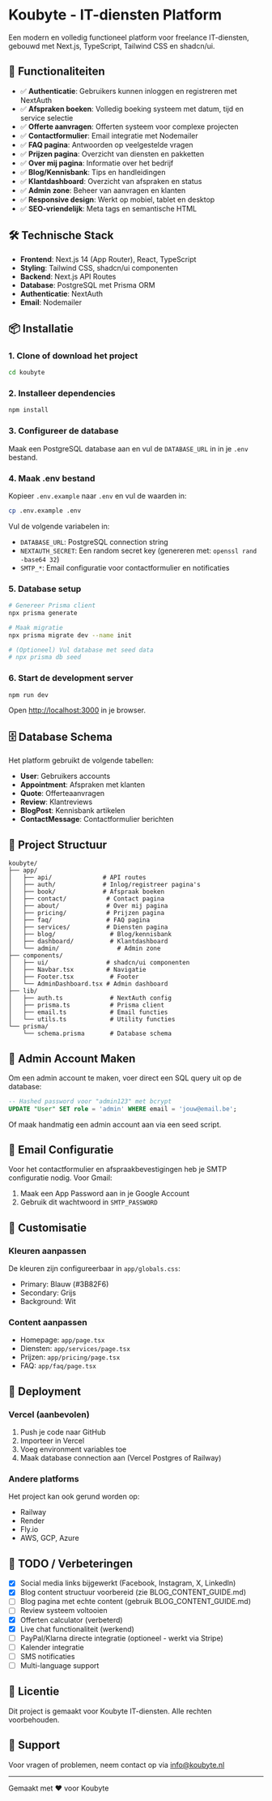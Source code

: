 # Koubyte - IT-diensten Platform

Een modern en volledig functioneel platform voor freelance IT-diensten, gebouwd met Next.js, TypeScript, Tailwind CSS en shadcn/ui.

## 🚀 Functionaliteiten

- ✅ **Authenticatie**: Gebruikers kunnen inloggen en registreren met NextAuth
- ✅ **Afspraken boeken**: Volledig boeking systeem met datum, tijd en service selectie
- ✅ **Offerte aanvragen**: Offerten systeem voor complexe projecten
- ✅ **Contactformulier**: Email integratie met Nodemailer
- ✅ **FAQ pagina**: Antwoorden op veelgestelde vragen
- ✅ **Prijzen pagina**: Overzicht van diensten en pakketten
- ✅ **Over mij pagina**: Informatie over het bedrijf
- ✅ **Blog/Kennisbank**: Tips en handleidingen
- ✅ **Klantdashboard**: Overzicht van afspraken en status
- ✅ **Admin zone**: Beheer van aanvragen en klanten
- ✅ **Responsive design**: Werkt op mobiel, tablet en desktop
- ✅ **SEO-vriendelijk**: Meta tags en semantische HTML

## 🛠️ Technische Stack

- **Frontend**: Next.js 14 (App Router), React, TypeScript
- **Styling**: Tailwind CSS, shadcn/ui componenten
- **Backend**: Next.js API Routes
- **Database**: PostgreSQL met Prisma ORM
- **Authenticatie**: NextAuth
- **Email**: Nodemailer

## 📦 Installatie

### 1. Clone of download het project

```bash
cd koubyte
```

### 2. Installeer dependencies

```bash
npm install
```

### 3. Configureer de database

Maak een PostgreSQL database aan en vul de `DATABASE_URL` in in je `.env` bestand.

### 4. Maak .env bestand

Kopieer `.env.example` naar `.env` en vul de waarden in:

```bash
cp .env.example .env
```

Vul de volgende variabelen in:
- `DATABASE_URL`: PostgreSQL connection string
- `NEXTAUTH_SECRET`: Een random secret key (genereren met: `openssl rand -base64 32`)
- `SMTP_*`: Email configuratie voor contactformulier en notificaties

### 5. Database setup

```bash
# Genereer Prisma client
npx prisma generate

# Maak migratie
npx prisma migrate dev --name init

# (Optioneel) Vul database met seed data
# npx prisma db seed
```

### 6. Start de development server

```bash
npm run dev
```

Open [http://localhost:3000](http://localhost:3000) in je browser.

## 🗄️ Database Schema

Het platform gebruikt de volgende tabellen:
- **User**: Gebruikers accounts
- **Appointment**: Afspraken met klanten
- **Quote**: Offerteaanvragen
- **Review**: Klantreviews
- **BlogPost**: Kennisbank artikelen
- **ContactMessage**: Contactformulier berichten

## 📁 Project Structuur

```
koubyte/
├── app/
│   ├── api/              # API routes
│   ├── auth/             # Inlog/registreer pagina's
│   ├── book/             # Afspraak boeken
│   ├── contact/           # Contact pagina
│   ├── about/             # Over mij pagina
│   ├── pricing/           # Prijzen pagina
│   ├── faq/               # FAQ pagina
│   ├── services/          # Diensten pagina
│   ├── blog/               # Blog/kennisbank
│   ├── dashboard/          # Klantdashboard
│   └── admin/                # Admin zone
├── components/
│   ├── ui/                # shadcn/ui componenten
│   ├── Navbar.tsx         # Navigatie
│   ├── Footer.tsx          # Footer
│   └── AdminDashboard.tsx # Admin dashboard
├── lib/
│   ├── auth.ts             # NextAuth config
│   ├── prisma.ts           # Prisma client
│   ├── email.ts            # Email functies
│   └── utils.ts            # Utility functies
└── prisma/
    └── schema.prisma       # Database schema
```

## 🔐 Admin Account Maken

Om een admin account te maken, voer direct een SQL query uit op de database:

```sql
-- Hashed password voor "admin123" met bcrypt
UPDATE "User" SET role = 'admin' WHERE email = 'jouw@email.be';
```

Of maak handmatig een admin account aan via een seed script.

## 📧 Email Configuratie

Voor het contactformulier en afspraakbevestigingen heb je SMTP configuratie nodig. Voor Gmail:

1. Maak een App Password aan in je Google Account
2. Gebruik dit wachtwoord in `SMTP_PASSWORD`

## 🎨 Customisatie

### Kleuren aanpassen

De kleuren zijn configureerbaar in `app/globals.css`:
- Primary: Blauw (#3B82F6)
- Secondary: Grijs
- Background: Wit

### Content aanpassen

- Homepage: `app/page.tsx`
- Diensten: `app/services/page.tsx`
- Prijzen: `app/pricing/page.tsx`
- FAQ: `app/faq/page.tsx`

## 🚀 Deployment

### Vercel (aanbevolen)

1. Push je code naar GitHub
2. Importeer in Vercel
3. Voeg environment variables toe
4. Maak database connection aan (Vercel Postgres of Railway)

### Andere platforms

Het project kan ook gerund worden op:
- Railway
- Render
- Fly.io
- AWS, GCP, Azure

## 📝 TODO / Verbeteringen

- [x] Social media links bijgewerkt (Facebook, Instagram, X, LinkedIn)
- [x] Blog content structuur voorbereid (zie BLOG_CONTENT_GUIDE.md)
- [ ] Blog pagina met echte content (gebruik BLOG_CONTENT_GUIDE.md)
- [ ] Review systeem voltooien
- [x] Offerten calculator (verbeterd)
- [x] Live chat functionaliteit (werkend)
- [ ] PayPal/Klarna directe integratie (optioneel - werkt via Stripe)
- [ ] Kalender integratie
- [ ] SMS notificaties
- [ ] Multi-language support

## 📄 Licentie

Dit project is gemaakt voor Koubyte IT-diensten. Alle rechten voorbehouden.

## 🤝 Support

Voor vragen of problemen, neem contact op via info@koubyte.nl

---

Gemaakt met ❤️ voor Koubyte

